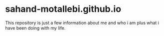 # sahand-motallebi.github.io
This repository is just a few information about me and who i am plus what i have been doing with my life.
